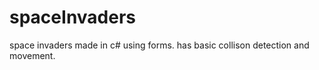 spaceInvaders
=============

space invaders made in c# using forms. has basic collison detection and movement.